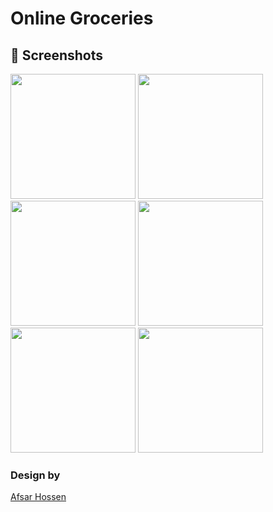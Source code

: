 # Online Groceries

## :camera_flash: Screenshots
<p float="center">
    <img width="200" src="https://user-images.githubusercontent.com/42885960/191986855-81c02bf7-7c5e-44f7-8c56-308d1840d2db.png">
    <img width="200" src="https://user-images.githubusercontent.com/42885960/191987103-af551196-ed7f-4802-ae2e-af0ef2202479.png">
    <img width="200" src="https://user-images.githubusercontent.com/42885960/191988233-85bcd646-f1e2-4ad7-b4f6-f37f541a2350.png">
    <img width="200" src="https://user-images.githubusercontent.com/42885960/191988399-da8b6ba5-9127-424f-898e-eda5382d7956.png">
    <img width="200" src="https://user-images.githubusercontent.com/42885960/191988541-471ba652-e139-4c5f-b9af-02d704d0523d.png">
    <img width="200" src="https://user-images.githubusercontent.com/42885960/191988800-ac13b2d8-0015-4fda-8e54-15fe4e977028.png"> 
</p>


### Design by
[Afsar Hossen](https://dribbble.com/shots/14076066-Online-Groceries-Shopping-Mobile-App)
